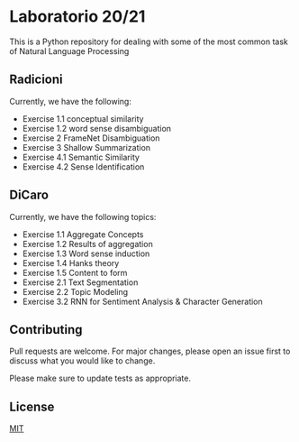# Laboratorio 20/21

This is a Python repository for dealing with some of the most common task of Natural Language Processing

## Radicioni

Currently, we have the following:
- Exercise 1.1 conceptual similarity
- Exercise 1.2 word sense disambiguation
- Exercise 2 FrameNet Disambiguation
- Exercise 3 Shallow Summarization
- Exercise 4.1 Semantic Similarity
- Exercise 4.2 Sense Identification

## DiCaro

Currently, we have the following topics:
- Exercise 1.1 Aggregate Concepts
- Exercise 1.2 Results of aggregation
- Exercise 1.3 Word sense induction
- Exercise 1.4 Hanks theory
- Exercise 1.5 Content to form
- Exercise 2.1 Text Segmentation
- Exercise 2.2 Topic Modeling
- Exercise 3.2 RNN for Sentiment Analysis & Character Generation

## Contributing

Pull requests are welcome. For major changes, please open an issue first to discuss what you would like to change.

Please make sure to update tests as appropriate.

## License

[MIT](https://choosealicense.com/licenses/mit/)
